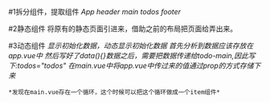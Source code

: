 #1拆分组件，提取组件
*App*
    *header*
    *main*
        *todos*
    *footer*

#2静态组件
将原有的静态页面引进来，借助之前的布局把页面给弄出来。

#3动态组件
*显示初始化数据，动态显示初始化数据*
    *首先分析到数据应该存放在app.vue中*
    *然后写好了data(){}数据之后，需要把数据传递给todo-main,因此写下:todos="todos"*
    *在main.vue中将app.vue中传过来的值通过prop的方式存储下来*

    *发现在main.vue存在一个循环，这个时候可以把这个循环做成一个item组件*